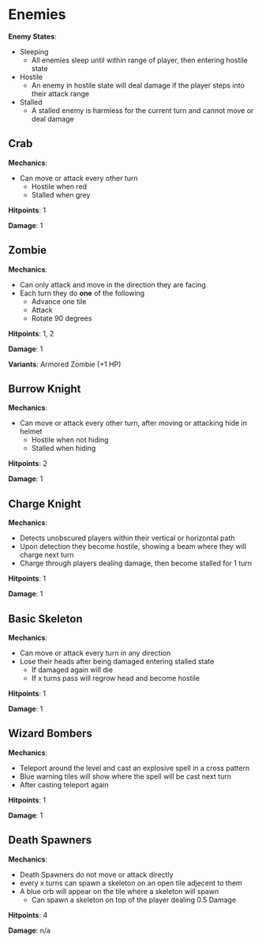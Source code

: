 # Enemies

**Enemy States**:
- Sleeping
    * All enemies sleep until within range of player, then entering hostile state
- Hostile
    * An enemy in hostile state will deal damage if the player steps into their attack range
- Stalled
    * A stalled enemy is harmless for the current turn and cannot move or deal damage

## Crab
**Mechanics**:
- Can move or attack every other turn
    * Hostile when red
    * Stalled when grey

**Hitpoints**: 1

**Damage**: 1
## Zombie
**Mechanics**:
- Can only attack and move in the direction they are facing
- Each turn they do **one** of the following
    * Advance one tile
    * Attack
    * Rotate 90 degrees

**Hitpoints**: 1, 2

**Damage**: 1


**Variants**:
Armored Zombie (+1 HP)

## Burrow Knight
**Mechanics**:

- Can move or attack every other turn, after moving or attacking hide in helmet
    * Hostile when not hiding
    * Stalled when hiding

**Hitpoints**: 2

**Damage**: 1


## Charge Knight
**Mechanics**:
- Detects unobscured players within their vertical or horizontal path
- Upon detection they become hostile, showing a beam where they will charge next turn
- Charge through players dealing damage, then become stalled for 1 turn

**Hitpoints**: 1

**Damage**: 1

## Basic Skeleton

**Mechanics**:
- Can move or attack every turn in any direction
- Lose their heads after being damaged entering stalled state
    * If damaged again will die
    * If x turns pass will regrow head and become hostile

**Hitpoints**: 1

**Damage**: 1


## Wizard Bombers

**Mechanics**:
- Teleport around the level and cast an explosive spell in a cross pattern
- Blue warning tiles will show where the spell will be cast next turn
- After casting teleport again

**Hitpoints**: 1

**Damage**: 1

## Death Spawners

**Mechanics**:
- Death Spawners do not move or attack directly
- every x turns can spawn a skeleton on an open tile adjecent to them
- A blue orb will appear on the tile where a skeleton will spawn
    * Can spawn a skeleton on top of the player dealing 0.5 Damage

**Hitpoints**: 4

**Damage**: n/a